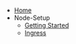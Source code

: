 * [Home](index.md)
* Node-Setup
  * [Getting Started](setup/cluster.md)
  * [Ingress](setup/ingress.md)
